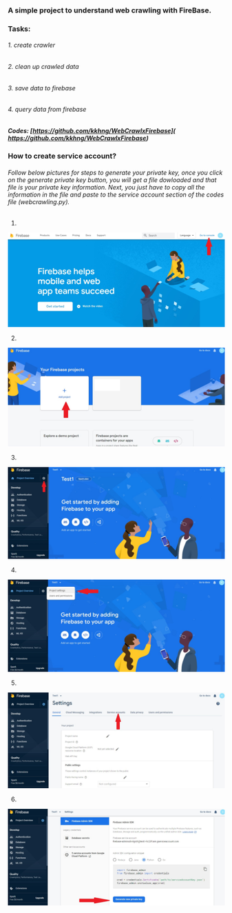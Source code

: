 ### A simple project to understand web crawling with FireBase.

### Tasks:

###### 1. create crawler
###### 2. clean up crawled data
###### 3. save data to firebase
###### 4. query data from firebase

##### Codes: [https://github.com/kkhng/WebCrawlxFirebase]( https://github.com/kkhng/WebCrawlxFirebase)

### How to create service account?


###### Follow below pictures for steps to generate your private key, once you click on the generate private key button, you will get a file dowloaded and that file is your private key information. Next, you just have to copy all the information in the file and paste to the service account section of the codes file (webcrawling.py).

1. 
![alt text](./images/Firebase1.jpg)

2.
![alt text](./images/Firebase2.jpg)

3. 
![alt text](./images/Firebase3.jpg)

4. 
![alt text](./images/Firebase4.jpg)

5. 
![alt text](./images/Firebase5.jpg)

6. 
![alt text](./images/Firebase6.jpg)
